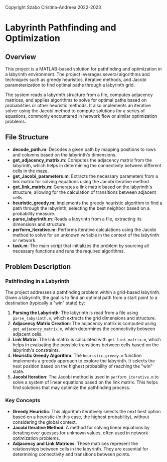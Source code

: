 Copyright Szabo Cristina-Andreea 2022-2023
# Labyrinth Pathfinding and Optimization

## Overview

This project is a MATLAB-based solution for pathfinding and optimization in a labyrinth environment. The project leverages several algorithms and techniques such as greedy heuristics, iterative methods, and Jacobi parameterization to find optimal paths through a labyrinth grid.

The system reads a labyrinth structure from a file, computes adjacency matrices, and applies algorithms to solve for optimal paths based on probabilities or other heuristic methods. It also implements an iterative solver using the Jacobi method to compute solutions for a series of equations, commonly encountered in network flow or similar optimization problems.

## File Structure

- **decode_path.m**: Decodes a given path by mapping positions to rows and columns based on the labyrinth's dimensions.
- **get_adjacency_matrix.m**: Computes the adjacency matrix from the labyrinth, which helps in determining the connectivity between different cells in the maze.
- **get_Jacobi_parameters.m**: Extracts the necessary parameters from a link matrix for solving equations using the Jacobi iterative method.
- **get_link_matrix.m**: Generates a link matrix based on the labyrinth's structure, allowing for the calculation of transitions between adjacent cells.
- **heuristic_greedy.m**: Implements the greedy heuristic algorithm to find a path through the labyrinth, selecting the best neighbor based on a probability measure.
- **parse_labyrinth.m**: Reads a labyrinth from a file, extracting its dimensions and structure.
- **perform_iterative.m**: Performs iterative calculations using the Jacobi method to solve for an unknown variable in the context of the labyrinth or network.
- **task.m**: The main script that initializes the problem by sourcing all necessary functions and runs the required algorithms.

## Problem Description

### Pathfinding in a Labyrinth

The project addresses a pathfinding problem within a grid-based labyrinth. Given a labyrinth, the goal is to find an optimal path from a start point to a destination (typically a "win" state) by:

1. **Parsing the Labyrinth**: The labyrinth is read from a file using `parse_labyrinth.m`, which extracts the grid dimensions and structure.
2. **Adjacency Matrix Creation**: The adjacency matrix is computed using `get_adjacency_matrix.m`, which determines the connectivity between adjacent cells.
3. **Link Matrix**: The link matrix is calculated with `get_link_matrix.m`, which helps in evaluating the possible transitions between cells based on the labyrinth's constraints.
4. **Heuristic Greedy Algorithm**: The `heuristic_greedy.m` function implements a greedy approach to explore the labyrinth. It selects the next position based on the highest probability of reaching the "win" state.
5. **Jacobi Iteration**: The Jacobi method is used in `perform_iterative.m` to solve a system of linear equations based on the link matrix. This helps find solutions that may optimize the pathfinding process.

### Key Concepts

- **Greedy Heuristic**: This algorithm iteratively selects the next best option based on a heuristic (in this case, the highest probability), without considering the global context.
- **Jacobi Iterative Method**: A method for solving linear equations by iterating over guesses for unknown values, often used in network optimization problems.
- **Adjacency and Link Matrices**: These matrices represent the relationships between cells in the labyrinth. They are essential for determining connectivity and transitions between points.
